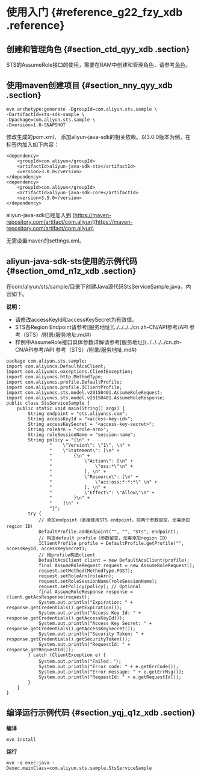 # 使用入门 {#reference_g22_fzy_xdb .reference}

## 创建和管理角色 {#section_ctd_qyy_xdb .section}

STS的AssumeRole接口的使用，需要在RAM中创建和管理角色，请参考[角色](../../../../cn.zh-CN/用户指南/身份管理/角色.md#)。

## 使用maven创建项目 {#section_nny_qyy_xdb .section}

```
mvn archetype:generate -DgroupId=com.aliyun.sts.sample \
-DartifactId=sts-sdk-sample \
-Dpackage=com.aliyun.sts.sample \
-Dversion=1.0-SNAPSHOT
```

修改生成的pom.xml， 添加aliyun-java-sdk的相关依赖。以3.0.0版本为例，在 标签内加入如下内容：

```
<dependency>
    <groupId>com.aliyun</groupId>
    <artifactId>aliyun-java-sdk-sts</artifactId>
    <version>3.0.0</version>
</dependency>
<dependency>
    <groupId>com.aliyun</groupId>
    <artifactId>aliyun-java-sdk-core</artifactId>
    <version>3.5.0</version>
</dependency>
```

aliyun-java-sdk已经加入到 [https://maven-repository.com/artifact/com.aliyun](https://maven-repository.com/artifact/com.aliyun)

无需设置maven的settings.xml。

## aliyun-java-sdk-sts使用的示例代码 {#section_omd_n1z_xdb .section}

在com/aliyun/sts/sample/目录下创建Java源代码StsServiceSample.java，内容如下。

**说明：** 

-   请修改accessKeyId和accessKeySecret为有效值。
-   STS各Region Endpoint请参考[服务地址](../../../../cn.zh-CN/API参考/API 参考（STS）/附录/服务地址.md#)
-   样例中AssumeRole接口具体参数详解请参考[服务地址](../../../../cn.zh-CN/API参考/API 参考（STS）/附录/服务地址.md#)

```
package com.aliyun.sts.sample;
import com.aliyuncs.DefaultAcsClient;
import com.aliyuncs.exceptions.ClientException;
import com.aliyuncs.http.MethodType;
import com.aliyuncs.profile.DefaultProfile;
import com.aliyuncs.profile.IClientProfile;
import com.aliyuncs.sts.model.v20150401.AssumeRoleRequest;
import com.aliyuncs.sts.model.v20150401.AssumeRoleResponse;
public class StsServiceSample {
    public static void main(String[] args) {
        String endpoint = "sts.aliyuncs.com";
        String accessKeyId = "<access-key-id>";
        String accessKeySecret = "<access-key-secret>";
        String roleArn = "<role-arn>";
        String roleSessionName = "session-name";
        String policy = "{\n" +
                "    \"Version\": \"1\", \n" +
                "    \"Statement\": [\n" +
                "        {\n" +
                "            \"Action\": [\n" +
                "                \"oss:*\"\n" +
                "            ], \n" +
                "            \"Resource\": [\n" +
                "                \"acs:oss:*:*:*\" \n" +
                "            ], \n" +
                "            \"Effect\": \"Allow\"\n" +
                "        }\n" +
                "    ]\n" +
                "}";
        try {
            // 添加endpoint（直接使用STS endpoint，前两个参数留空，无需添加region ID）
            DefaultProfile.addEndpoint("", "", "Sts", endpoint);
            // 构造default profile（参数留空，无需添加region ID）
            IClientProfile profile = DefaultProfile.getProfile("", accessKeyId, accessKeySecret);
            // 用profile构造client
            DefaultAcsClient client = new DefaultAcsClient(profile);
            final AssumeRoleRequest request = new AssumeRoleRequest();
            request.setMethod(MethodType.POST);
            request.setRoleArn(roleArn);
            request.setRoleSessionName(roleSessionName);
            request.setPolicy(policy); // Optional
            final AssumeRoleResponse response = client.getAcsResponse(request);
            System.out.println("Expiration: " + response.getCredentials().getExpiration());
            System.out.println("Access Key Id: " + response.getCredentials().getAccessKeyId());
            System.out.println("Access Key Secret: " + response.getCredentials().getAccessKeySecret());
            System.out.println("Security Token: " + response.getCredentials().getSecurityToken());
            System.out.println("RequestId: " + response.getRequestId());
        } catch (ClientException e) {
            System.out.println("Failed：");
            System.out.println("Error code: " + e.getErrCode());
            System.out.println("Error message: " + e.getErrMsg());
            System.out.println("RequestId: " + e.getRequestId());
        }
    }
}
```

## 编译运行示例代码 {#section_yqj_q1z_xdb .section}

**编译**

```
mvn install
```

**运行**

```
mvn -q exec:java -Dexec.mainClass=com.aliyun.sts.sample.StsServiceSample
```


